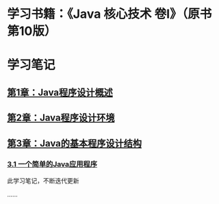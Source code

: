 # 学习书籍：《Java 核心技术 卷Ⅰ》（原书第10版）

# 学习笔记

## [第1章：Java程序设计概述](https://github.com/Valder-Field/JavaCore/blob/master/learning_notes/第1章：Java程序设计概述.md)

## [第2章：Java程序设计环境](https://github.com/Valder-Field/JavaCore/blob/master/learning_notes/第2章：Java程序设计环境.md)

## [第3章：Java的基本程序设计结构](https://github.com/Valder-Field/JavaCore/blob/master/learning_notes/第3章：Java的基本程序设计结构.md)
### [3.1 一个简单的Java应用程序](/learning_notes/第3章：Java的基本程序设计结构.md#31-一个简单的Java应用程序)




此学习笔记，不断迭代更新

......
